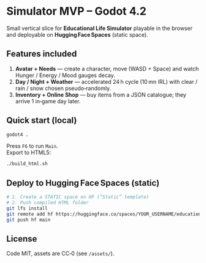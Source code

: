 # Simulator MVP – Godot 4.2

Small vertical slice for **Educational Life Simulator** playable in the browser and deployable on **Hugging Face Spaces** (static space).

## Features included

1. **Avatar + Needs** — create a character, move (WASD + Space) and watch Hunger / Energy / Mood gauges decay.
2. **Day / Night + Weather** — accelerated 24 h cycle (10 mn IRL) with clear / rain / snow chosen pseudo‑randomly.
3. **Inventory + Online Shop** — buy items from a JSON catalogue; they arrive 1 in‑game day later.

## Quick start (local)

```bash
godot4 .
```

Press `F6` to run `Main`.  
Export to HTML5:

```bash
./build_html.sh
```

## Deploy to Hugging Face Spaces (static)

```bash
# 1. Create a STATIC space on HF (“Static” template)
# 2. Push compiled HTML folder
git lfs install
git remote add hf https://huggingface.co/spaces/YOUR_USERNAME/educational-life-sim
git push hf main
```

## License

Code MIT, assets are CC‑0 (see `/assets/`).
